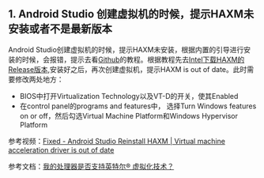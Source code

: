 ## 1. Android Studio 创建虚拟机的时候，提示HAXM未安装或者不是最新版本
Android Studio创建虚拟机的时候，提示HAXM未安装，根据内置的引导进行安装的时候，会报错，提示去看[Github](https://github.com/intel/haxm/wiki/Installation-Instructions-on-Windows)的教程。根据教程先去[Intel下载HAXM的Release版本](https://github.com/intel/haxm/releases),安装好之后，再次创建虚拟机，提示HAXM is out of date。此时需要修改两处地方：
- BIOS中打开Virtualization Technology以及VT-D的开关，使其Enabled
- 在control panel的programs and features中， 选择Turn Windows features on or off，然后勾选Virtual Machine Platform和Windows Hypervisor Platform

参考视频：[Fixed - Android Studio Reinstall HAXM | Virtual machine acceleration driver is out of date](https://www.youtube.com/watch?v=9l3TfjE-DaA)

参考文档：[我的处理器是否支持英特尔® 虚拟化技术？](https://www.intel.cn/content/www/cn/zh/support/articles/000005486/processors.html)
